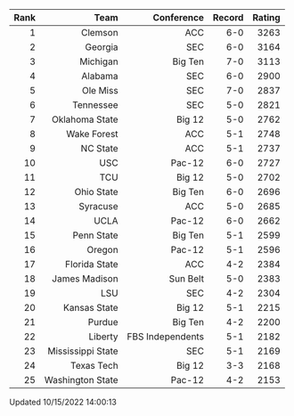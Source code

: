 | Rank  | Team                 | Conference           | Record   | Rating |
| ---:  | ---:                 | ---:                 | ---:     | ---:   |
| 1     | Clemson              | ACC                  | 6-0      | 3263   |
| 2     | Georgia              | SEC                  | 6-0      | 3164   |
| 3     | Michigan             | Big Ten              | 7-0      | 3113   |
| 4     | Alabama              | SEC                  | 6-0      | 2900   |
| 5     | Ole Miss             | SEC                  | 7-0      | 2837   |
| 6     | Tennessee            | SEC                  | 5-0      | 2821   |
| 7     | Oklahoma State       | Big 12               | 5-0      | 2762   |
| 8     | Wake Forest          | ACC                  | 5-1      | 2748   |
| 9     | NC State             | ACC                  | 5-1      | 2737   |
| 10    | USC                  | Pac-12               | 6-0      | 2727   |
| 11    | TCU                  | Big 12               | 5-0      | 2702   |
| 12    | Ohio State           | Big Ten              | 6-0      | 2696   |
| 13    | Syracuse             | ACC                  | 5-0      | 2685   |
| 14    | UCLA                 | Pac-12               | 6-0      | 2662   |
| 15    | Penn State           | Big Ten              | 5-1      | 2599   |
| 16    | Oregon               | Pac-12               | 5-1      | 2596   |
| 17    | Florida State        | ACC                  | 4-2      | 2384   |
| 18    | James Madison        | Sun Belt             | 5-0      | 2383   |
| 19    | LSU                  | SEC                  | 4-2      | 2304   |
| 20    | Kansas State         | Big 12               | 5-1      | 2215   |
| 21    | Purdue               | Big Ten              | 4-2      | 2200   |
| 22    | Liberty              | FBS Independents     | 5-1      | 2182   |
| 23    | Mississippi State    | SEC                  | 5-1      | 2169   |
| 24    | Texas Tech           | Big 12               | 3-3      | 2168   |
| 25    | Washington State     | Pac-12               | 4-2      | 2153   |

Updated 10/15/2022 14:00:13
